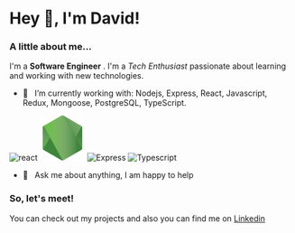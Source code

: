 <h1> Hey 👋, I'm David!</h1>
</h1>

### A little about me...
I'm a **Software Engineer** . I'm a *Tech Enthusiast* passionate about learning and working with new technologies.

- 🔭 &nbsp; I’m currently working with: Nodejs, Express, React, Javascript, Redux, Mongoose, PostgreSQL, TypeScript.<br/>
<img src="https://upload.wikimedia.org/wikipedia/commons/a/a7/React-icon.svg" alt="react" width=80/>
<img src="https://raw.githubusercontent.com/github/explore/80688e429a7d4ef2fca1e82350fe8e3517d3494d/topics/nodejs/nodejs.png" alt="node.js"  width=80/>
<img src="https://camo.githubusercontent.com/4da8fbe32d03f3cd0c099af887ce14d1bff01c3325501bae56bc5ca9563548f9/68747470733a2f2f65787465726e616c2d636f6e74656e742e6475636b6475636b676f2e636f6d2f69752f3f753d6874747073253341253246253246766563746f7269666965642e636f6d253246696d61676573253246657870726573732d6a732d69636f6e2d32302e706e6726663d31266e6f66623d31" alt="Express" width=80/>
<img src="https://camo.githubusercontent.com/f192ffd36405314e0a22dc1c4b399168ed5ca85a20926f6df130558eca2870a6/68747470733a2f2f75706c6f61642e77696b696d656469612e6f72672f77696b6970656469612f636f6d6d6f6e732f342f34632f547970657363726970745f6c6f676f5f323032302e737667g" alt="Typescript" width=80/>


- 💬 &nbsp; Ask me about anything, I am happy to help


### So, let's meet!
You can check out my projects and also you can find me on [Linkedin](https://www.linkedin.com/in/davidlongaron/)
